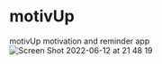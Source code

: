 # motivUp
 motivUp motivation and reminder app
![Screen Shot 2022-06-12 at 21 48 19](https://user-images.githubusercontent.com/60711627/173249317-0b4be252-0521-42cb-b335-8a359255de6b.png)
